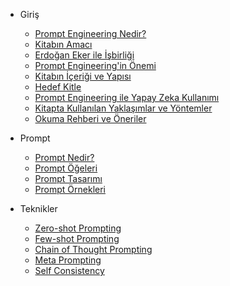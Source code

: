 * Giriş
    * [Prompt Engineering Nedir?](giris.md#prompt-engineering-nedir)
    * [Kitabın Amacı](giris.md#kitabin-amaci)
    * [Erdoğan Eker ile İşbirliği](giris.md#erdogan-eker-ile-isbirligi)
    * [Prompt Engineering'in Önemi](giris.md#prompt-engineeringin-onemi)
    * [Kitabın İçeriği ve Yapısı](giris.md#kitabin-icerigi-ve-yapisi)
    * [Hedef Kitle](giris.md#hedef-kitle)
    * [Prompt Engineering ile Yapay Zeka Kullanımı](giris.md#prompt-engineering-ile-yapay-zeka-kullanimi)
    * [Kitapta Kullanılan Yaklaşımlar ve Yöntemler](giris.md#kitapta-kullanilan-yaklasimlar-ve-yontemler)
    * [Okuma Rehberi ve Öneriler](giris.md#okuma-rehberi-ve-oneriler)

* Prompt
    * [Prompt Nedir?](prompt.md#prompt-nedir)
    * [Prompt Öğeleri](prompt.md#prompt-ogeleri)
    * [Prompt Tasarımı](prompt.md#prompt-tasarimi)
    * [Prompt Örnekleri](prompt.md#prompt-ornekleri)

* Teknikler
    * [Zero-shot Prompting](teknikler.md#zero-shot-prompting)
    * [Few-shot Prompting](teknikler.md#few-shot-prompting)
    * [Chain of Thought Prompting](teknikler.md#chain-of-thought-prompting)
    * [Meta Prompting](teknikler.md#meta-prompting)
    * [Self Consistency](teknikler.md#self-consistency)


